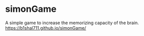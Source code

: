 # simonGame
A simple game to increase the memorizing capacity of the brain.
https://b1shal711.github.io/simonGame/
